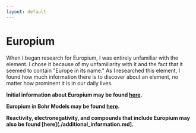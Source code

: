 ```yaml
---
layout: default
---
```

# Europium

When I began research for Europium, I was entirely unfamiliar with the element. I chose it because of my unfamiliarity with it and the fact that it seemed to contain "Europe in its name." As I researched this element, I found how much information there is to discover about an element, no matter how prominent it is in our daily lives.

**Initial information about Europium may be found [here](./initial_information.md).** 

**Europium in Bohr Models may be found [here](./europium_in_bohr_models.md).**

**Reactivity, electronegativity, and compounds that include Europium may also be found [here](./additional_information.md].**
